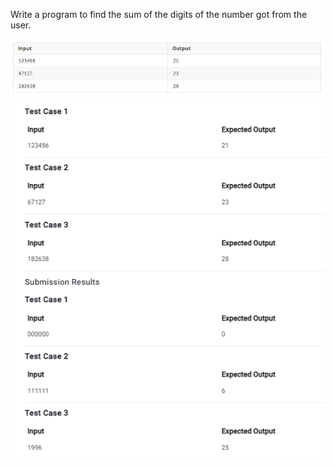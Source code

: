 Write a program to find the sum of the digits of the number got from the user.

![alt text](image-1.png)
![alt text](image-2.png)